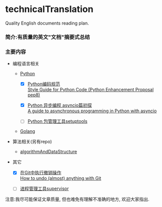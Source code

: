 # technicalTranslation
 Quality English documents reading plan.

### 简介:有质量的英文"文档"摘要式总结

### 主要内容

- 编程语言相关
    - [Python](https://github.com/kakuchange/pythonSkill)
        - [x] [Python编码规范](https://github.com/kakuchange/technicalTranslation/blob/master/language/Python/Python%E7%BC%96%E7%A0%81%E8%A7%84%E8%8C%83.md)  
          [Style Guide for Python Code (Python Enhancement Proposal pep8)](https://www.python.org/dev/peps/pep-0008/)

        - [x] [Python 异步编程 asyncio篇初探](https://github.com/kakuchange/technicalTranslation/blob/master/language/Python/Python%20%E5%BC%82%E6%AD%A5%E7%BC%96%E7%A8%8B%20asyncio%E7%AF%87.md)  
            [A guide to asynchronous programming in Python with asyncio](https://medium.freecodecamp.org/a-guide-to-asynchronous-programming-in-python-with-asyncio-232e2afa44f6)

        - [ ] [Python 包管理工具setuptools](https://github.com/kakuchange/technicalTranslation/blob/master/other/setuptools.md)

    - [Golang](https://golang.org/)
- 算法相关(另有repo)

    - [algorithmAndDataStructure](https://github.com/kakuchange/algorithmAndDataStructure)

- 其它
  - [x] [在Git中执行撤销操作](https://github.com/kakuchange/technicalTranslation/blob/master/other/%E5%9C%A8Git%E4%B8%AD%E6%89%A7%E8%A1%8C%E6%92%A4%E9%94%80%E6%93%8D%E4%BD%9C.md)  
    [How to undo (almost) anything with Git](https://blog.github.com/2015-06-08-how-to-undo-almost-anything-with-git/)

  - [ ] [进程管理工具supervisor](https://github.com/kakuchange/technicalTranslation/blob/master/other/supervisor.md)



注意:我尽可能保证文章质量, 但也难免有理解不准确的地方, 欢迎大家指出.  
